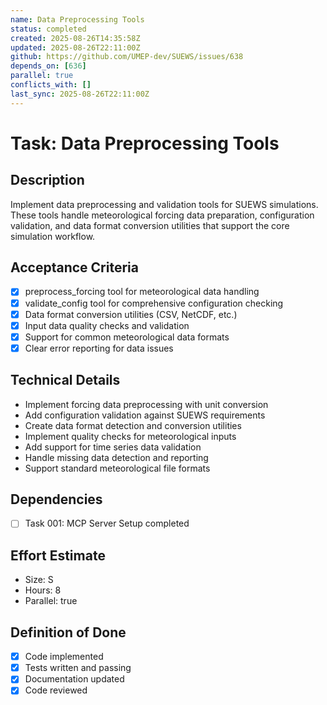 ```yaml
---
name: Data Preprocessing Tools
status: completed
created: 2025-08-26T14:35:58Z
updated: 2025-08-26T22:11:00Z
github: https://github.com/UMEP-dev/SUEWS/issues/638
depends_on: [636]
parallel: true
conflicts_with: []
last_sync: 2025-08-26T22:11:00Z
---
```


# Task: Data Preprocessing Tools

## Description
Implement data preprocessing and validation tools for SUEWS simulations. These tools handle meteorological forcing data preparation, configuration validation, and data format conversion utilities that support the core simulation workflow.

## Acceptance Criteria
- [x] preprocess_forcing tool for meteorological data handling
- [x] validate_config tool for comprehensive configuration checking
- [x] Data format conversion utilities (CSV, NetCDF, etc.)
- [x] Input data quality checks and validation
- [x] Support for common meteorological data formats
- [x] Clear error reporting for data issues

## Technical Details
- Implement forcing data preprocessing with unit conversion
- Add configuration validation against SUEWS requirements
- Create data format detection and conversion utilities
- Implement quality checks for meteorological inputs
- Add support for time series data validation
- Handle missing data detection and reporting
- Support standard meteorological file formats

## Dependencies
- [ ] Task 001: MCP Server Setup completed

## Effort Estimate
- Size: S
- Hours: 8
- Parallel: true

## Definition of Done
- [x] Code implemented
- [x] Tests written and passing
- [x] Documentation updated
- [x] Code reviewed
